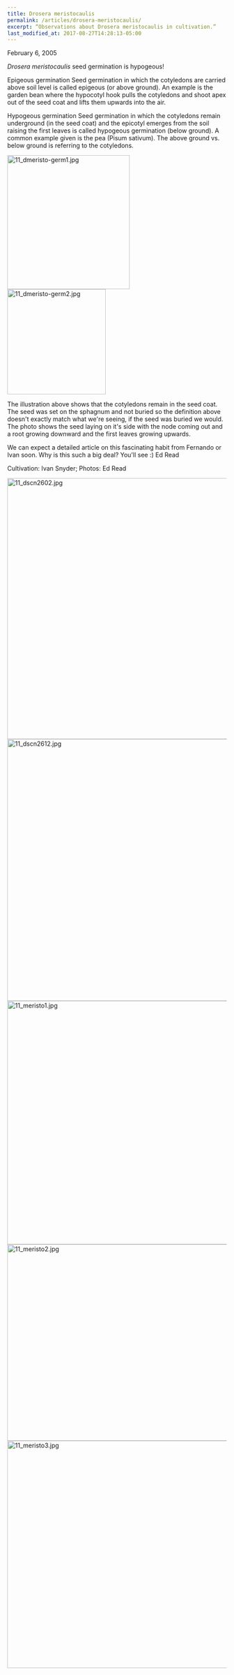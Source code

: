 ```yaml
---
title: Drosera meristocaulis
permalink: /articles/drosera-meristocaulis/
excerpt: “Observations about Drosera meristocaulis in cultivation.”
last_modified_at: 2017-08-27T14:28:13-05:00
---
```


February 6, 2005

<em>Drosera meristocaulis</em> seed germination is hypogeous!

Epigeous germination
Seed germination in which the cotyledons are carried above soil level is called epigeous (or above ground). An example is the garden bean where the hypocotyl hook pulls the cotyledons and shoot apex out of the seed coat and lifts them upwards into the air.

Hypogeous germination
Seed germination in which the cotyledons remain underground  (in the seed coat) and the epicotyl emerges from the soil raising the first leaves is called hypogeous germination (below ground). A common example given is the pea (Pisum sativum). The above ground vs. below ground is referring to the cotyledons.

<img src="/sites/default/files/photos/meristocaulis/11_dmeristo-germ1.jpg" width="281" height="307" alt="11_dmeristo-germ1.jpg" />           <img src="/sites/default/files/photos/meristocaulis/11_dmeristo-germ2.jpg" width="226" height="241" alt="11_dmeristo-germ2.jpg" />

The illustration above shows that the cotyledons remain in the seed coat. The seed was set on the sphagnum and not buried so the definition above doesn't exactly match what we're seeing, if the seed was buried we would. The photo shows the seed laying on it's side with the node coming out and a root growing downward and the first leaves growing upwards.

We can expect a detailed article on this fascinating habit from Fernando or Ivan soon. Why is this such a big deal? You'll see :)
Ed Read

Cultivation: Ivan Snyder; Photos: Ed Read

<img src="/sites/default/files/photos/meristocaulis/11_dscn2602.jpg" width="800" height="598" alt="11_dscn2602.jpg" />

<img src="/sites/default/files/photos/meristocaulis/11_dscn2612.jpg" width="800" height="600" alt="11_dscn2612.jpg" />

<img src="/sites/default/files/photos/meristocaulis/11_meristo1.jpg" width="600" height="558" alt="11_meristo1.jpg" />

<img src="/sites/default/files/photos/meristocaulis/11_meristo2.jpg" width="600" height="450" alt="11_meristo2.jpg" />

<img src="/sites/default/files/photos/meristocaulis/11_meristo3.jpg" width="600" height="521" alt="11_meristo3.jpg" />
